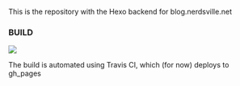 This is the repository with the Hexo backend for blog.nerdsville.net

### BUILD ###
<img src="https://travis-ci.org/NerdsvilleCEO/nerdsville-hexo.svg?branch=master">

The build is automated using Travis CI, which (for now) deploys to gh_pages 
